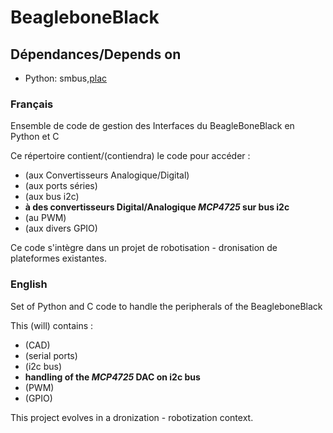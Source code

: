 BeagleboneBlack
===============

## Dépendances/Depends on
* Python: smbus,[plac](http://plac.googlecode.com/hg/doc/plac.html)

### Français
Ensemble de code de gestion des Interfaces du BeagleBoneBlack en Python et C

Ce répertoire contient/(contiendra) le code pour accéder :

* (aux Convertisseurs Analogique/Digital)
* (aux ports séries)
* (aux bus i2c)
* **à des convertisseurs Digital/Analogique _MCP4725_ sur bus i2c**
* (au PWM)
* (aux divers GPIO)

Ce code s'intègre dans un projet de robotisation - dronisation de plateformes existantes.


### English
Set of Python and C code to handle the peripherals of the BeagleboneBlack

This (will) contains :

* (CAD)
* (serial ports)
* (i2c bus)
* **handling of the _MCP4725_ DAC on i2c bus**
* (PWM)
* (GPIO)

This project evolves in a dronization - robotization context.

